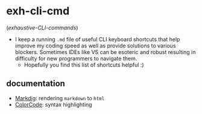 # exh-cli-cmd
(_exhaustive-CLI-commands_)

- I keep a running `.md` file of useful CLI keyboard shortcuts that help improve my coding speed as well as provide solutions to various blockers. Sometimes IDEs like VS can be esoteric and robust resulting in difficulty for new programmers to navigate them.
  - Hopefully you find this list of shortcuts helpful :)

## documentation
- [Markdig](https://www.nuget.org/packages/Markdig/0.33.0#show-readme-container): rendering `markdown` to `html`
- [ColorCode](https://github.com/wbaldoumas/markdown-colorcode): syntax highlighting